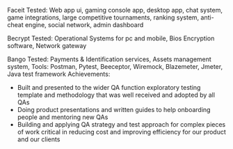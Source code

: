 Faceit
Tested: Web app ui, gaming console app, desktop app, chat system, game integrations, large competitive tournaments, ranking system, anti-cheat engine, social network, admin dashboard 


Becrypt
Tested: Operational Systems for pc and mobile, Bios Encryption software, Network gateway


Bango 
Tested: Payments & Identification services, Assets management system,
Tools: Postman, Pytest, Beeceptor, Wiremock, Blazemeter, Jmeter, Java test framework
Achievements:
- Built and presented to the wider QA function exploratory testing template and methodology that was well received and adopted by all QAs
- Doing product presentations and written guides to help onboarding people and mentoring new QAs
- Building and applying QA strategy and test approach for complex pieces of work critical in reducing cost and improving efficiency for our product and our clients 

